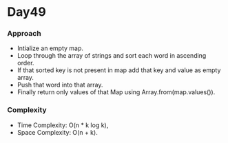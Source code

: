 # Day49

### Approach

- Intialize an empty map.
- Loop through the array of strings and sort each word in ascending order.
- If that sorted key is not present in map add that key and value as empty array.
- Push that word into that array.
- Finally return only values of that Map using Array.from(map.values()).

### Complexity

- Time Complexity: O(n * k log k),
- Space Complexity: O(n + k).
